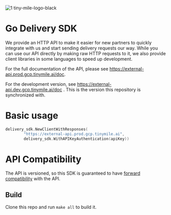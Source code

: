 ![1  tiny-mile-logo-black](https://user-images.githubusercontent.com/1395990/173195516-8a6dd2a7-85f9-4aea-a93c-2ce3afa3a894.png)

# Go Delivery SDK

We provide an HTTP API to make it easier for new partners to quickly integrate with us and start sending delivery requests our way. While you can use our API directly by making raw HTTP requests to it, we also provide client libraries in some languages to speed up development.

For the full documentation of the API, please see https://external-api.prod.gcp.tinymile.ai/doc.

For the development version, see https://external-api.dev.gcp.tinymile.ai/doc . This is the version this repository is synchronized with.

# Basic usage

```go
delivery_sdk.NewClientWithResponses(
        "https://external-api.prod.gcp.tinymile.ai",
		delivery_sdk.WithAPIKeyAuthentication(apiKey))
```

# API Compatibility

The API is versioned, so this SDK is guaranteed to have [forward compatibility](https://en.wikipedia.org/wiki/Forward_compatibility) with the API.

## Build

Clone this repo and run `make all` to build it.
